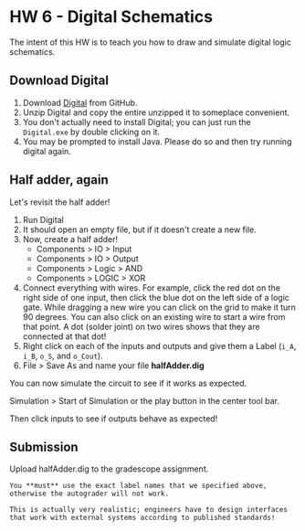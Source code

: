 # HW 6 - Digital Schematics

The intent of this HW is to teach you how to draw and simulate digital logic schematics.

## Download Digital

1. Download [Digital](https://github.com/hneemann/Digital) from GitHub.
2. Unzip Digital and copy the entire unzipped it to someplace convenient.
3. You don't actually need to install Digital; you can just run the `Digital.exe` by double clicking on it.
4. You may be prompted to install Java. Please do so and then try running digital again.

## Half adder, again

Let's revisit the half adder!

1. Run Digital
2. It should open an empty file, but if it doesn't create a new file.
3. Now, create a half adder!
    - Components > IO > Input
    - Components > IO > Output
    - Components > Logic > AND
    - Components > LOGIC > XOR
4. Connect everything with wires. For example, click the red dot on the right side of one input, then click the blue dot on the left side of a logic gate. While dragging a new wire you can click on the grid to make it turn 90 degrees. You can also click on an existing wire to start a wire from that point.
A dot (solder joint) on two wires shows that they are connected at that dot!
5. Right click on each of the inputs and outputs and give them a Label (`i_A`, `i_B`, `o_S`, and `o_Cout`).
6. File > Save As and name your file **halfAdder.dig**

You can now simulate the circuit to see if it works as expected.

Simulation > Start of Simulation or the play button in the center tool bar.

Then click inputs to see if outputs behave as expected!

## Submission

Upload halfAdder.dig to the gradescope assignment.

```{important}
You **must** use the exact label names that we specified above,
otherwise the autograder will not work.

This is actually very realistic; engineers have to design interfaces
that work with external systems according to published standards!
```
